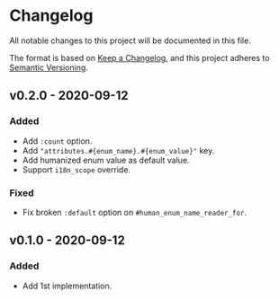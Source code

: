 # Changelog

All notable changes to this project will be documented in this file.

The format is based on [Keep a Changelog](https://keepachangelog.com/en/1.0.0/),
and this project adheres to [Semantic Versioning](https://semver.org/spec/v2.0.0.html).

## v0.2.0 - 2020-09-12

### Added

- Add `:count` option.
- Add `"attributes.#{enum_name}.#{enum_value}"` key.
- Add humanized enum value as default value.
- Support `i18n_scope` override.

### Fixed

- Fix broken `:default` option on `#human_enum_name_reader_for`.

## v0.1.0 - 2020-09-12

### Added

- Add 1st implementation.
